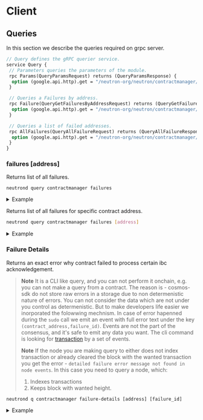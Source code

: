 # Client

## Queries

In this section we describe the queries required on grpc server.

```protobuf
// Query defines the gRPC querier service.
service Query {
 // Parameters queries the parameters of the module.
 rpc Params(QueryParamsRequest) returns (QueryParamsResponse) {
  option (google.api.http).get = "/neutron-org/neutron/contractmanager/params";
 }

 // Queries a Failures by address.
 rpc Failure(QueryGetFailuresByAddressRequest) returns (QueryGetFailuresByAddressResponse) {
  option (google.api.http).get = "/neutron-org/neutron/contractmanager/failure/{address}";
 }

 // Queries a list of failed addresses.
 rpc AllFailures(QueryAllFailureRequest) returns (QueryAllFailureResponse) {
  option (google.api.http).get = "/neutron-org/neutron/contractmanager/failure";
 }
}
```

### failures [address]

Returns list of all failures.

```shell
neutrond query contractmanager failures
```

<details>
  <summary>Example</summary>
  Returns info about all failures:

  ```shell
  neutrond query contractmanager failures
  ```

Output:

  ```yaml
failures:
- address: neutron1nxshmmwrvxa2cp80nwvf03t8u5kvl2ttr8m8f43vamudsqrdvs8qqvfwpj
  error: 'codespace: wasm, code: 5'
  id: "1"
  sudo_payload: <serialized msg of MessageSudoCallback type>
- address: neutron1nxshmmwrvxa2cp80nwvf03t8u5kvl2ttr8m8f43vamudsqrdvs8qqvfwpj
  error: 'codespace: wasm, code: 5'
  id: "2"
  sudo_payload: <serialized msg of MessageSudoCallback type>
- address: neutron1nxshmmwrvxa2cp80nwvf03t8u5kvl2ttr8m8f43vamudsqrdvs8qqvfwpj
  error: 'codespace: contractmanager, code: 1103'
  id: "3"
  sudo_payload: <serialized msg of MessageSudoCallback type>
  ```

</details>

Returns list of all failures for specific contract address.

```bash
neutrond query contractmanager failures [address]
```

<details>
  <summary>Example</summary>
  Returns failures for specific contract address:

  ```shell
  neutrond query contractmanager failures neutron1nxshmmwrvxa2cp80nwvf03t8u5kvl2ttr8m8f43vamudsqrdvs8qqvfwpj
  ```

Output:

  ```yaml
failures:
- address: neutron1nxshmmwrvxa2cp80nwvf03t8u5kvl2ttr8m8f43vamudsqrdvs8qqvfwpj
  error: 'codespace: wasm, code: 5'
  id: "1"
  sudo_payload: <serialized msg of MessageSudoCallback type>
- address: neutron1nxshmmwrvxa2cp80nwvf03t8u5kvl2ttr8m8f43vamudsqrdvs8qqvfwpj
  error: 'codespace: wasm, code: 5'
  id: "2"
  sudo_payload: <serialized msg of MessageSudoCallback type>
- address: neutron1nxshmmwrvxa2cp80nwvf03t8u5kvl2ttr8m8f43vamudsqrdvs8qqvfwpj
  error: 'codespace: contractmanager, code: 1103'
  id: "3"
  sudo_payload: <serialized msg of MessageSudoCallback type>
  ```

</details>

### Failure Details

Returns an exact error why contract failed to process certain ibc acknowledgement.

> **Note**
> It is a CLI like query, and you can not perform it onchain, e.g. you can not make a query from a contract. The reason is - cosmos-sdk do not store raw errors in a storage due to non determenistic nature of errors. You can not consider the data which are not under you control as determenistic. But to make developers life easier we inorporated the folowwing mechnism. In case of error hapenned during the `sudo` call we emit an event with full error text under the key `(contract_address,failure_id)`. Events are not the part of the consensus, and it's safe to emit any data you want. The cli command is looking for [transaction](https://github.com/neutron-org/neutron/blob/v2.0.2/x/contractmanager/client/cli/query_failure.go#L85) by a set of events.
>
> **Note**
> If the node you are making query to either does not index transaction or already cleared the block with the wanted transaction you get the error - `detailed failure error message not found in node events`. In this case you need to query a node, which:
>
> 1) Indexes transactions
> 2) Keeps block with wanted height.

```shell
neutrond q contractmanager failure-details [address] [failure_id]
```

<details>
  <summary>Example</summary>
  Returns failures for specific contract address:

  ```shell
  neutrond q contractmanager failure-details neutron1nxshmmwrvxa2cp80nwvf03t8u5kvl2ttr8m8f43vamudsqrdvs8qqvfwpj 1
  ```

Output:

  ```yaml
dispatch: submessages: Generic error: Integrations test mock submsg error: execute wasm contract failed
  ```

</details>
